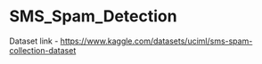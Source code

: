 # SMS_Spam_Detection
Dataset link - https://www.kaggle.com/datasets/uciml/sms-spam-collection-dataset
